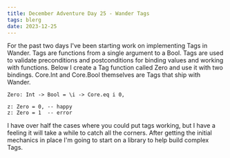 ```yaml
---
title: December Adventure Day 25 - Wander Tags
tags: blerg
date: 2023-12-25
---
```


For the past two days I've been starting work on implementing Tags in Wander.
Tags are functions from a single argument to a Bool.
Tags are used to validate preconditions and postconditions for binding values and working with functions.
Below I create a Tag function called Zero and use it with two bindings.
Core.Int and Core.Bool themselves are Tags that ship with Wander.

```
Zero: Int -> Bool = \i -> Core.eq i 0,

z: Zero = 0, -- happy
z: Zero = 1  -- error
```

I have over half the cases where you could put tags working, but I have a feeling it will take a while to catch all the corners.
After getting the initial mechanics in place I'm going to start on a library to help build complex Tags.
